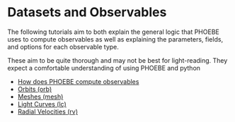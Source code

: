 # Datasets and Observables

The following tutorials aim to both explain the general logic that PHOEBE uses to compute observables as well as explaining the parameters, fields, and options for each observable type.

These aim to be quite thorough and may not be best for light-reading. They expect a comfortable understanding of using PHOEBE and python

* [How does PHOEBE compute observables](tutorials/phoebe_logic.ipynb)
* [Orbits (orb)](tutorials/ORB.ipynb)
* [Meshes (mesh)](tutorials/MESH.ipynb)
* [Light Curves (lc)](tutorials/LC.ipynb)
* [Radial Velocities (rv)](tutorials/RV.ipynb)
